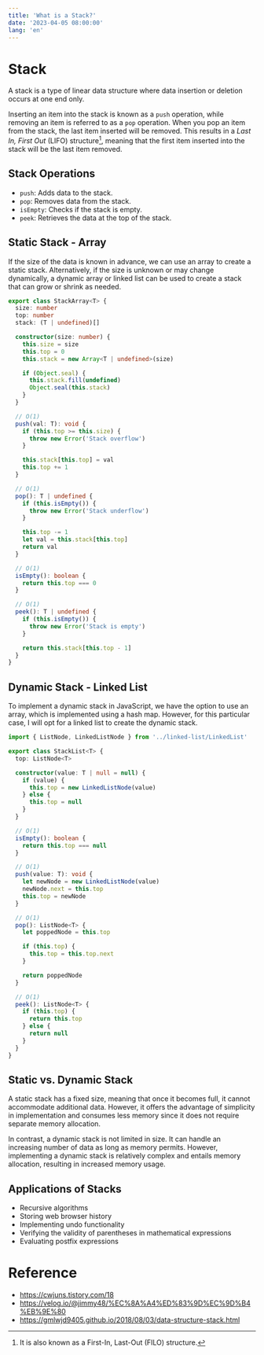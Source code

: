 ```yaml
---
title: 'What is a Stack?'
date: '2023-04-05 08:00:00'
lang: 'en'
---
```


# Stack

A stack is a type of linear data structure where data insertion or deletion occurs at one end only.

Inserting an item into the stack is known as a `push` operation, while removing an item is referred to as a `pop` operation. When you pop an item from the stack, the last item inserted will be removed. This results in a _Last In, First Out_ (LIFO) structure[^1], meaning that the first item inserted into the stack will be the last item removed.

## Stack Operations

- `push`: Adds data to the stack.
- `pop`: Removes data from the stack.
- `isEmpty`: Checks if the stack is empty.
- `peek`: Retrieves the data at the top of the stack.

## Static Stack - Array

If the size of the data is known in advance, we can use an array to create a static stack. Alternatively, if the size is unknown or may change dynamically, a dynamic array or linked list can be used to create a stack that can grow or shrink as needed.

```ts
export class StackArray<T> {
  size: number
  top: number
  stack: (T | undefined)[]

  constructor(size: number) {
    this.size = size
    this.top = 0
    this.stack = new Array<T | undefined>(size)

    if (Object.seal) {
      this.stack.fill(undefined)
      Object.seal(this.stack)
    }
  }

  // O(1)
  push(val: T): void {
    if (this.top >= this.size) {
      throw new Error('Stack overflow')
    }

    this.stack[this.top] = val
    this.top += 1
  }

  // O(1)
  pop(): T | undefined {
    if (this.isEmpty()) {
      throw new Error('Stack underflow')
    }

    this.top -= 1
    let val = this.stack[this.top]
    return val
  }

  // O(1)
  isEmpty(): boolean {
    return this.top === 0
  }

  // O(1)
  peek(): T | undefined {
    if (this.isEmpty()) {
      throw new Error('Stack is empty')
    }

    return this.stack[this.top - 1]
  }
}
```

## Dynamic Stack - Linked List

To implement a dynamic stack in JavaScript, we have the option to use an array, which is implemented using a hash map. However, for this particular case, I will opt for a linked list to create the dynamic stack.

```ts
import { ListNode, LinkedListNode } from '../linked-list/LinkedList'

export class StackList<T> {
  top: ListNode<T>

  constructor(value: T | null = null) {
    if (value) {
      this.top = new LinkedListNode(value)
    } else {
      this.top = null
    }
  }

  // O(1)
  isEmpty(): boolean {
    return this.top === null
  }

  // O(1)
  push(value: T): void {
    let newNode = new LinkedListNode(value)
    newNode.next = this.top
    this.top = newNode
  }

  // O(1)
  pop(): ListNode<T> {
    let poppedNode = this.top

    if (this.top) {
      this.top = this.top.next
    }

    return poppedNode
  }

  // O(1)
  peek(): ListNode<T> {
    if (this.top) {
      return this.top
    } else {
      return null
    }
  }
}
```

## Static vs. Dynamic Stack

A static stack has a fixed size, meaning that once it becomes full, it cannot accommodate additional data. However, it offers the advantage of simplicity in implementation and consumes less memory since it does not require separate memory allocation.

In contrast, a dynamic stack is not limited in size. It can handle an increasing number of data as long as memory permits. However, implementing a dynamic stack is relatively complex and entails memory allocation, resulting in increased memory usage.

## Applications of Stacks

- Recursive algorithms
- Storing web browser history
- Implementing undo functionality
- Verifying the validity of parentheses in mathematical expressions
- Evaluating postfix expressions

# Reference

- <https://cwjuns.tistory.com/18>
- <https://velog.io/@jimmy48/%EC%8A%A4%ED%83%9D%EC%9D%B4%EB%9E%80>
- <https://gmlwjd9405.github.io/2018/08/03/data-structure-stack.html>

[^1]: It is also known as a First-In, Last-Out (FILO) structure.
